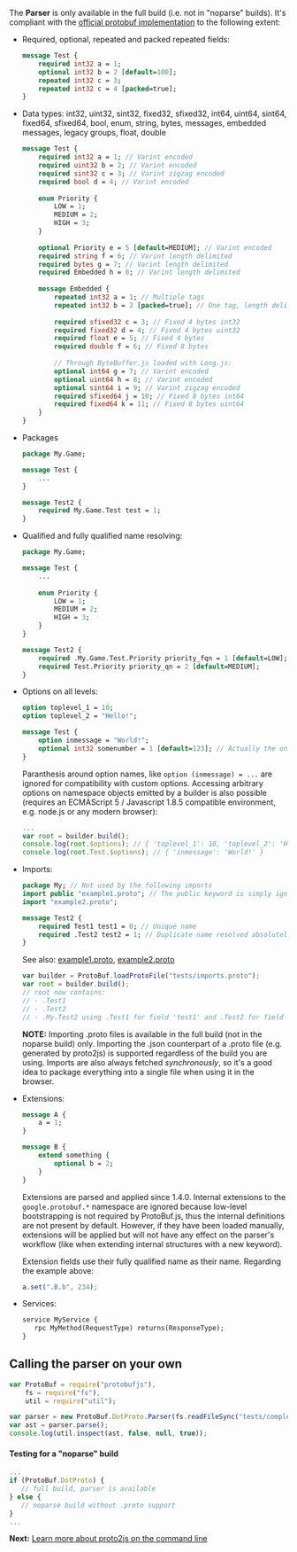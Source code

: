 The **Parser** is only available in the full build (i.e. not in "noparse" builds). It's compliant with the [official protobuf implementation](https://developers.google.com/protocol-buffers/docs/proto) to the following extent:

* Required, optional, repeated and packed repeated fields:

  ```protobuf
  message Test {
      required int32 a = 1;
      optional int32 b = 2 [default=100];
      repeated int32 c = 3;
      repeated int32 c = 4 [packed=true];
  }
  ```

* Data types: int32, uint32, sint32, fixed32, sfixed32, int64, uint64, sint64, fixed64, sfixed64, bool, enum, string,
  bytes, messages, embedded messages, legacy groups, float, double
  
  ```protobuf
  message Test {
      required int32 a = 1; // Varint encoded
      required uint32 b = 2; // Varint encoded
      required sint32 c = 3; // Varint zigzag encoded
      required bool d = 4; // Varint encoded
    
      enum Priority {
          LOW = 1;
          MEDIUM = 2;
          HIGH = 3;
      }
    
      optional Priority e = 5 [default=MEDIUM]; // Varint encoded
      required string f = 6; // Varint length delimited
      required bytes g = 7; // Varint length delimited
      required Embedded h = 8; // Varint length delimited
    
      message Embedded {
          repeated int32 a = 1; // Multiple tags
          repeated int32 b = 2 [packed=true]; // One tag, length delimited
          
          required sfixed32 c = 3; // Fixed 4 bytes int32
          required fixed32 d = 4; // Fixed 4 bytes uint32
          required float e = 5; // Fixed 4 bytes
          required double f = 6; // Fixed 8 bytes
          
          // Through ByteBuffer.js loaded with Long.js:
          optional int64 g = 7; // Varint encoded
          optional uint64 h = 8; // Varint encoded
          optional sint64 i = 9; // Varint zigzag encoded
          required sfixed64 j = 10; // Fixed 8 bytes int64
          required fixed64 k = 11; // Fixed 8 bytes uint64
      }
  }
  ```
  
* Packages

  ```protobuf
  package My.Game;
  
  message Test {
      ...
  }
  
  message Test2 {
      required My.Game.Test test = 1;
  }
  ```
  
* Qualified and fully qualified name resolving:

  ```protobuf
  package My.Game;
  
  message Test {
      ...
      
      enum Priority {
          LOW = 1;
          MEDIUM = 2;
          HIGH = 3;
      }
  }
  
  message Test2 {
      required .My.Game.Test.Priority priority_fqn = 1 [default=LOW];
      required Test.Priority priority_qn = 2 [default=MEDIUM];
  }
  ```

* Options on all levels:
  
  ```protobuf
  option toplevel_1 = 10;
  option toplevel_2 = "Hello!";
  
  message Test {
      option inmessage = "World!";
      optional int32 somenumber = 1 [default=123]; // Actually the only one used
  }
  ```
  
  Paranthesis around option names, like `option (inmessage) = ...` are ignored for compatibility with custom options.
  Accessing arbitrary options on namespace objects emitted by a builder is also possible (requires an ECMAScript 5 /
  Javascript 1.8.5 compatible environment, e.g. node.js or any modern browser):
  
  ```javascript
  ...
  var root = builder.build();
  console.log(root.$options); // { 'toplevel_1': 10, 'toplevel_2': 'Hello!' }
  console.log(root.Test.$options); // { 'inmessage': 'World!' }
  ```

* Imports:

  ```protobuf
  package My; // Not used by the following imports
  import public "example1.proto"; // The public keyword is simply ignored
  import "example2.proto";
  
  message Test2 {
      required Test1 test1 = 0; // Unique name
      required .Test2 test2 = 1; // Duplicate name resolved absolutely
  }
  ```
  
  See also: [example1.proto](https://github.com/dcodeIO/ProtoBuf.js/tree/master/tests/example1.proto),
  [example2.proto](https://github.com/dcodeIO/ProtoBuf.js/tree/master/tests/example2.proto)
  
  ```javascript
  var builder = ProtoBuf.loadProtoFile("tests/imports.proto");
  var root = builder.build();
  // root now contains:
  // - .Test1
  // - .Test2
  // - .My.Test2 using .Test1 for field 'test1' and .Test2 for field 'test2'
  ```
  
  **NOTE:** Importing .proto files is available in the full build (not in the noparse build) only. Importing the .json
  counterpart of a .proto file (e.g. generated by proto2js) is supported regardless of the build you are using. Imports
  are also always fetched *synchronously*, so it's a good idea to package everything into a single file when using it in
  the browser.
  
* Extensions:
  
  ```protobuf
  message A {
      a = 1;
  }
  
  message B {
      extend something {
          optional b = 2;
      }
  }
  ```

  Extensions are parsed and applied since 1.4.0. Internal extensions to the ``google.protobuf.*`` namespace  are ignored because low-level bootstrapping is not required by ProtoBuf.js, thus the internal definitions are not present by default. However, if they have been loaded manually, extensions will be applied but will not have any effect on the parser's workflow (like when extending internal structures with a new keyword).

  Extension fields use their fully qualified name as their name. Regarding the example above:
  ```js
  a.set(".B.b", 234);
  ```

* Services:

  ```protobuf
  service MyService {
     rpc MyMethod(RequestType) returns(ResponseType);
  }
  ```

Calling the parser on your own
------------------------------

```javascript
var ProtoBuf = require("protobufjs"),
    fs = require("fs"),
    util = require("util");

var parser = new ProtoBuf.DotProto.Parser(fs.readFileSync("tests/complex.proto"));
var ast = parser.parse();
console.log(util.inspect(ast, false, null, true));
```

#### Testing for a "noparse" build
```js
...
if (ProtoBuf.DotProto) {
   // full build, parser is available
} else {
   // noparse build without .proto support
}
...
```

**Next:** [Learn more about proto2js on the command line](https://github.com/dcodeIO/ProtoBuf.js/wiki/proto2js)
